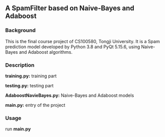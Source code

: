 ## A SpamFilter based on Naive-Bayes and Adaboost

### Background

This is the final course project of CS100580, Tongji University. It is a Spam prediction model developed by Python 3.8 and PyQt 5.15.6, using Naive-Bayes and Adaboost algorithms.

### Description

__training.py:__ training part

__testing.py:__ testing part

__AdaboostNavieBayes.py:__ Naive-Bayes and Adaboost models

__main.py:__ entry of the project

### Usage

run __main.py__
